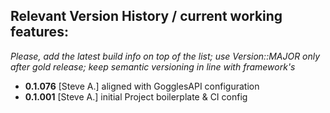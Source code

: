 ## Relevant Version History / current working features:

_Please, add the latest build info on top of the list; use Version::MAJOR only after gold release; keep semantic versioning in line with framework's_

- **0.1.076** [Steve A.] aligned with GogglesAPI configuration
- **0.1.001** [Steve A.] initial Project boilerplate & CI config
